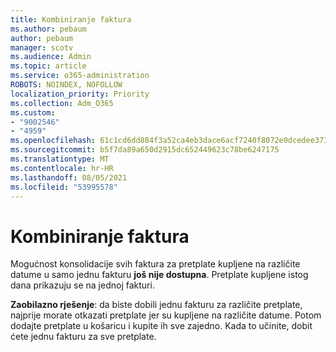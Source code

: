 ```yaml
---
title: Kombiniranje faktura
ms.author: pebaum
author: pebaum
manager: scotv
ms.audience: Admin
ms.topic: article
ms.service: o365-administration
ROBOTS: NOINDEX, NOFOLLOW
localization_priority: Priority
ms.collection: Adm_O365
ms.custom:
- "9002546"
- "4959"
ms.openlocfilehash: 61c1cd6dd884f3a52ca4eb3dace6acf7240f8072e0dcedee373097129dbfce57
ms.sourcegitcommit: b5f7da89a650d2915dc652449623c78be6247175
ms.translationtype: MT
ms.contentlocale: hr-HR
ms.lasthandoff: 08/05/2021
ms.locfileid: "53995578"
---
```

# <a name="combine-invoices"></a>Kombiniranje faktura

Mogućnost konsolidacije svih faktura za pretplate kupljene na različite datume u samo jednu fakturu **još nije dostupna**. Pretplate kupljene istog dana prikazuju se na jednoj fakturi.

**Zaobilazno rješenje**: da biste dobili jednu fakturu za različite pretplate, najprije morate otkazati pretplate jer su kupljene na različite datume. Potom dodajte pretplate u košaricu i kupite ih sve zajedno. Kada to učinite, dobit ćete jednu fakturu za sve pretplate.
